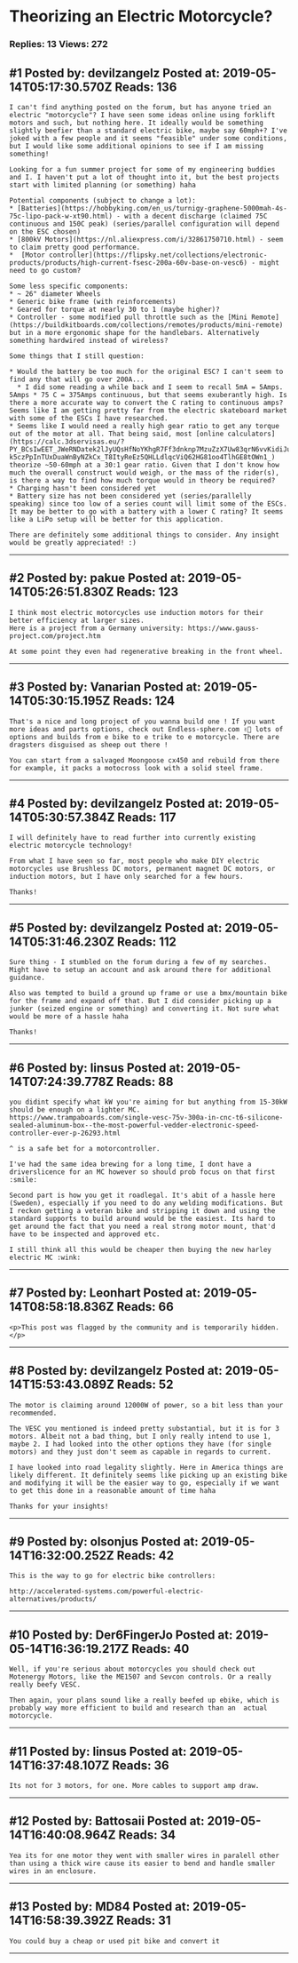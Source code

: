 # Theorizing an Electric Motorcycle?

### Replies: 13 Views: 272

## \#1 Posted by: devilzangelz Posted at: 2019-05-14T05:17:30.570Z Reads: 136

```
I can't find anything posted on the forum, but has anyone tried an electric "motorcycle"? I have seen some ideas online using forklift motors and such, but nothing here. It ideally would be something slightly beefier than a standard electric bike, maybe say 60mph+? I've joked with a few people and it seems "feasible" under some conditions, but I would like some additional opinions to see if I am missing something!

Looking for a fun summer project for some of my engineering buddies and I. I haven't put a lot of thought into it, but the best projects start with limited planning (or something) haha

Potential components (subject to change a lot):
* [Batteries](https://hobbyking.com/en_us/turnigy-graphene-5000mah-4s-75c-lipo-pack-w-xt90.html) - with a decent discharge (claimed 75C continuous and 150C peak) (series/parallel configuration will depend on the ESC chosen)
* [800kV Motors](https://nl.aliexpress.com/i/32861750710.html) - seem to claim pretty good performance.
*  [Motor controller](https://flipsky.net/collections/electronic-products/products/high-current-fsesc-200a-60v-base-on-vesc6) - might need to go custom? 

Some less specific components:
* ~ 26" diameter Wheels
* Generic bike frame (with reinforcements)
* Geared for torque at nearly 30 to 1 (maybe higher)?
* Controller - some modified pull throttle such as the [Mini Remote](https://buildkitboards.com/collections/remotes/products/mini-remote) but in a more ergonomic shape for the handlebars. Alternatively something hardwired instead of wireless?

Some things that I still question:

* Would the battery be too much for the original ESC? I can't seem to find any that will go over 200A...
  * I did some reading a while back and I seem to recall 5mA = 5Amps. 5Amps * 75 C = 375Amps continuous, but that seems exuberantly high. Is there a more accurate way to convert the C rating to continuous amps? Seems like I am getting pretty far from the electric skateboard market with some of the ESCs I have researched.
* Seems like I would need a really high gear ratio to get any torque out of the motor at all. That being said, most [online calculators](https://calc.3dservisas.eu/?PY_BCsIwEET_JWeRNDatek2lJyUQsHfNoYKhgR7Ff3dnknp7MzuZzX7Uw83qrN6vvKidiJuIw74XXl0QbgzRC7Ykh4DVmmKAamxhZEzx2dkI5lAfZiTlGebZwzUkvwVZ1VsiTcvov-k5czPpInTUxDuaWnByNZkCx_T8ItyReEz5QHLLdlqcViQ62HG81oo4TlhGE8tOWn1_) theorize ~50-60mph at a 30:1 gear ratio. Given that I don't know how much the overall construct would weigh, or the mass of the rider(s), is there a way to find how much torque would in theory be required? 
* Charging hasn't been considered yet
* Battery size has not been considered yet (series/parallelly speaking) since too low of a series count will limit some of the ESCs. It may be better to go with a battery with a lower C rating? It seems like a LiPo setup will be better for this application.

There are definitely some additional things to consider. Any insight would be greatly appreciated! :)
```

---
## \#2 Posted by: pakue Posted at: 2019-05-14T05:26:51.830Z Reads: 123

```
I think most electric motorcycles use induction motors for their better efficiency at larger sizes.
Here is a project from a Germany university: https://www.gauss-project.com/project.htm 

At some point they even had regenerative breaking in the front wheel.
```

---
## \#3 Posted by: Vanarian Posted at: 2019-05-14T05:30:15.195Z Reads: 124

```
That's a nice and long project of you wanna build one ! If you want more ideas and parts options, check out Endless-sphere.com ✌🏽 lots of options and builds from e bike to e trike to e motorcycle. There are dragsters disguised as sheep out there !

You can start from a salvaged Moongoose cx450 and rebuild from there for example, it packs a motocross look with a solid steel frame.
```

---
## \#4 Posted by: devilzangelz Posted at: 2019-05-14T05:30:57.384Z Reads: 117

```
I will definitely have to read further into currently existing electric motorcycle technology!

From what I have seen so far, most people who make DIY electric motorcycles use Brushless DC motors, permanent magnet DC motors, or induction motors, but I have only searched for a few hours.

Thanks!
```

---
## \#5 Posted by: devilzangelz Posted at: 2019-05-14T05:31:46.230Z Reads: 112

```
Sure thing - I stumbled on the forum during a few of my searches. Might have to setup an account and ask around there for additional guidance.

Also was tempted to build a ground up frame or use a bmx/mountain bike for the frame and expand off that. But I did consider picking up a junker (seized engine or something) and converting it. Not sure what would be more of a hassle haha 

Thanks!
```

---
## \#6 Posted by: linsus Posted at: 2019-05-14T07:24:39.778Z Reads: 88

```
you didint specify what kW you're aiming for but anything from 15-30kW should be enough on a lighter MC.
https://www.trampaboards.com/single-vesc-75v-300a-in-cnc-t6-silicone-sealed-aluminum-box--the-most-powerful-vedder-electronic-speed-controller-ever-p-26293.html

^ is a safe bet for a motorcontroller.

I've had the same idea brewing for a long time, I dont have a driverslicence for an MC however so should prob focus on that first :smile:

Second part is how you get it roadlegal. It's abit of a hassle here (Sweden), especially if you need to do any welding modifications. But I reckon getting a veteran bike and stripping it down and using the standard supports to build around would be the easiest. Its hard to get around the fact that you need a real strong motor mount, that'd have to be inspected and approved etc. 

I still think all this would be cheaper then buying the new harley electric MC :wink:
```

---
## \#7 Posted by: Leonhart Posted at: 2019-05-14T08:58:18.836Z Reads: 66

```
<p>This post was flagged by the community and is temporarily hidden.</p>
```

---
## \#8 Posted by: devilzangelz Posted at: 2019-05-14T15:53:43.089Z Reads: 52

```
The motor is claiming around 12000W of power, so a bit less than your recommended.

The VESC you mentioned is indeed pretty substantial, but it is for 3 motors. Albeit not a bad thing, but I only really intend to use 1, maybe 2. I had looked into the other options they have (for single motors) and they just don't seem as capable in regards to current.

I have looked into road legality slightly. Here in America things are likely different. It definitely seems like picking up an existing bike and modifying it will be the easier way to go, especially if we want to get this done in a reasonable amount of time haha

Thanks for your insights!
```

---
## \#9 Posted by: olsonjus Posted at: 2019-05-14T16:32:00.252Z Reads: 42

```
This is the way to go for electric bike controllers:

http://accelerated-systems.com/powerful-electric-alternatives/products/
```

---
## \#10 Posted by: Der6FingerJo Posted at: 2019-05-14T16:36:19.217Z Reads: 40

```
Well, if you're serious about motorcycles you should check out Motenergy Motors, like the ME1507 and Sevcon controls. Or a really really beefy VESC. 

Then again, your plans sound like a really beefed up ebike, which is probably way more efficient to build and research than an  actual motorcycle.
```

---
## \#11 Posted by: linsus Posted at: 2019-05-14T16:37:48.107Z Reads: 36

```
Its not for 3 motors, for one. More cables to support amp draw.
```

---
## \#12 Posted by: Battosaii Posted at: 2019-05-14T16:40:08.964Z Reads: 34

```
Yea its for one motor they went with smaller wires in paralell other than using a thick wire cause its easier to bend and handle smaller wires in an enclosure.
```

---
## \#13 Posted by: MD84 Posted at: 2019-05-14T16:58:39.392Z Reads: 31

```
You could buy a cheap or used pit bike and convert it
```

---
